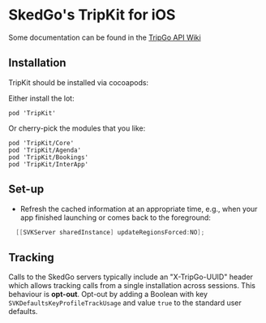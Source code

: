 # SkedGo's TripKit for iOS

Some documentation can be found in the [TripGo API Wiki](https://github.com/skedgo/tripgo-api/wiki)

## Installation

TripKit should be installed via cocoapods:

Either install the lot:

```
pod 'TripKit'
```

Or cherry-pick the modules that you like:

```
pod 'TripKit/Core'
pod 'TripKit/Agenda'
pod 'TripKit/Bookings'
pod 'TripKit/InterApp'
```

## Set-up

* Refresh the cached information at an appropriate time, e.g., when your app finished launching or comes back to the foreground:

```  objective-c
  [[SVKServer sharedInstance] updateRegionsForced:NO];
```

## Tracking

Calls to the SkedGo servers typically include an "X-TripGo-UUID" header which allows tracking calls from a single installation across sessions. This behaviour is **opt-out**. Opt-out by adding a Boolean with key `SVKDefaultsKeyProfileTrackUsage` and value `true` to the standard user defaults.

